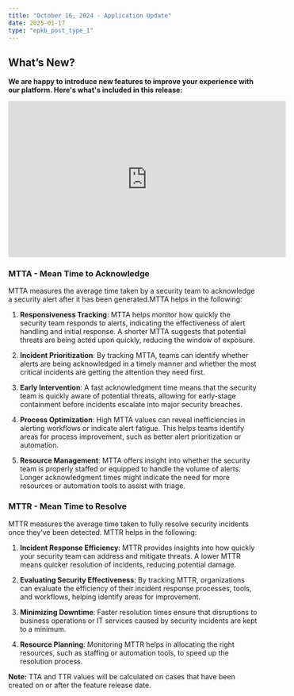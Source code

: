 ```yaml
---
title: "October 16, 2024 - Application Update"
date: 2025-01-17
type: "epkb_post_type_1"
---
```


## **What’s New?**

**We are happy to introduce new features to improve your experience with our platform. Here's what's included in this release:**
<iframe width="560" height="315" src="https://www.youtube.com/embed/xqhJwM1N8qI?si=znFRDrIbRDyv2n-2" title="YouTube video player" frameborder="0" allow="accelerometer; autoplay; clipboard-write; encrypted-media; gyroscope; picture-in-picture; web-share" referrerpolicy="strict-origin-when-cross-origin" allowfullscreen></iframe>   
<!-- https://videopress.com/v/Op2d7Xv4?resizeToParent=true&cover=true&preloadContent=metadata&useAverageColor=true -->

### **MTTA - Mean Time to Acknowledge**

MTTA measures the average time taken by a security team to acknowledge a security alert after it has been generated.MTTA helps in the following:

1. **Responsiveness Tracking**: MTTA helps monitor how quickly the security team responds to alerts, indicating the effectiveness of alert handling and initial response. A shorter MTTA suggests that potential threats are being acted upon quickly, reducing the window of exposure.

3. **Incident Prioritization**: By tracking MTTA, teams can identify whether alerts are being acknowledged in a timely manner and whether the most critical incidents are getting the attention they need first.

5. **Early Intervention**: A fast acknowledgment time means that the security team is quickly aware of potential threats, allowing for early-stage containment before incidents escalate into major security breaches.

7. **Process Optimization**: High MTTA values can reveal inefficiencies in alerting workflows or indicate alert fatigue. This helps teams identify areas for process improvement, such as better alert prioritization or automation.

9. **Resource Management**: MTTA offers insight into whether the security team is properly staffed or equipped to handle the volume of alerts. Longer acknowledgment times might indicate the need for more resources or automation tools to assist with triage.

### **MTTR - Mean Time to Resolve**

MTTR measures the average time taken to fully resolve security incidents once they’ve been detected. MTTR helps in the following:

1. **Incident Response Efficiency**: MTTR provides insights into how quickly your security team can address and mitigate threats. A lower MTTR means quicker resolution of incidents, reducing potential damage.

3. **Evaluating Security Effectiveness**: By tracking MTTR, organizations can evaluate the efficiency of their incident response processes, tools, and workflows, helping identify areas for improvement.

5. **Minimizing Downtime**: Faster resolution times ensure that disruptions to business operations or IT services caused by security incidents are kept to a minimum.

7. **Resource Planning**: Monitoring MTTR helps in allocating the right resources, such as staffing or automation tools, to speed up the resolution process.

**Note:** TTA and TTR values will be calculated on cases that have been created on or after the feature release date.

